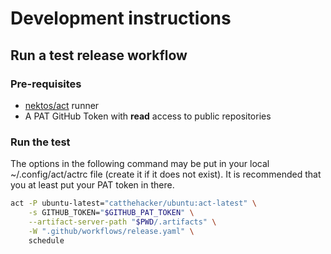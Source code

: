 # Development instructions

## Run a test release workflow

### Pre-requisites

* [nektos/act](https://github.com/nektos/act) runner
* A PAT GitHub Token with **read** access to public repositories

### Run the test

The options in the following command may be put in your local ~/.config/act/actrc file (create it if it does not exist). It is recommended that you at least put your PAT token in there.

```sh
act -P ubuntu-latest="catthehacker/ubuntu:act-latest" \
    -s GITHUB_TOKEN="$GITHUB_PAT_TOKEN" \
    --artifact-server-path "$PWD/.artifacts" \
    -W ".github/workflows/release.yaml" \
    schedule
```
